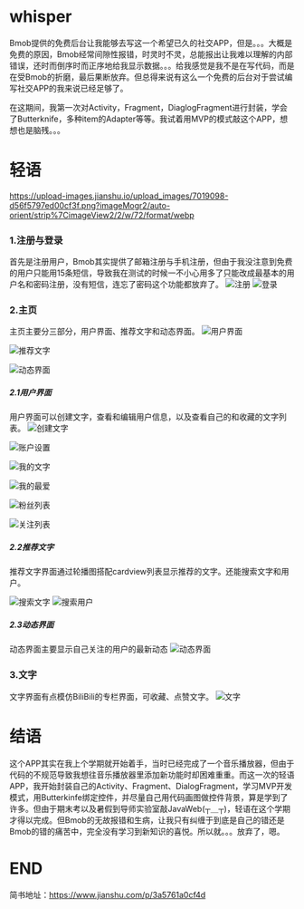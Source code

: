 # whisper

Bmob提供的免费后台让我能够去写这一个希望已久的社交APP，但是。。。大概是免费的原因，Bmob经常间隙性报错，时灵时不灵，总能报出让我难以理解的内部错误，还时而倒序时而正序地给我显示数据。。。给我感觉是我不是在写代码，而是在受Bmob的折磨，最后果断放弃。但总得来说有这么一个免费的后台对于尝试编写社交APP的我来说已经足够了。

在这期间，我第一次对Activity，Fragment，DiaglogFragment进行封装，学会了Butterknife，多种item的Adapter等等。我试着用MVP的模式敲这个APP，想想也是脑残。。。
# 轻语
https://upload-images.jianshu.io/upload_images/7019098-d56f5797ed00cf3f.png?imageMogr2/auto-orient/strip%7CimageView2/2/w/72/format/webp
### 1.注册与登录
首先是注册用户，Bmob其实提供了邮箱注册与手机注册，但由于我没注意到免费的用户只能用15条短信，导致我在测试的时候一不小心用多了只能改成最基本的用户名和密码注册，没有短信，连忘了密码这个功能都放弃了。
![注册](https://upload-images.jianshu.io/upload_images/7019098-d4e9b1b0f8563f3d.jpg?imageMogr2/auto-orient/strip%7CimageView2/2/w/1240)
![登录](https://upload-images.jianshu.io/upload_images/7019098-0b2f9f43b12a5302.jpg?imageMogr2/auto-orient/strip%7CimageView2/2/w/1240)

### 2.主页
主页主要分三部分，用户界面、推荐文字和动态界面。
![用户界面](https://upload-images.jianshu.io/upload_images/7019098-4fb4fd0c7689ed71.jpg?imageMogr2/auto-orient/strip%7CimageView2/2/w/1240)

![推荐文字](https://upload-images.jianshu.io/upload_images/7019098-f00ed9fb635c78d5.jpg?imageMogr2/auto-orient/strip%7CimageView2/2/w/1240)

![动态界面](https://upload-images.jianshu.io/upload_images/7019098-77d6eefb840c0870.jpg?imageMogr2/auto-orient/strip%7CimageView2/2/w/1240)

##### 2.1用户界面
用户界面可以创建文字，查看和编辑用户信息，以及查看自己的和收藏的文字列表。
![创建文字](https://upload-images.jianshu.io/upload_images/7019098-53dc3b78e8c66e4d.jpg?imageMogr2/auto-orient/strip%7CimageView2/2/w/1240)

![账户设置](https://upload-images.jianshu.io/upload_images/7019098-74939ecd407f38c1.jpg?imageMogr2/auto-orient/strip%7CimageView2/2/w/1240)

![我的文字](https://upload-images.jianshu.io/upload_images/7019098-8165bf4927d91b0e.jpg?imageMogr2/auto-orient/strip%7CimageView2/2/w/1240)

![我的最爱](https://upload-images.jianshu.io/upload_images/7019098-d2bd76d07ba6e3c1.jpg?imageMogr2/auto-orient/strip%7CimageView2/2/w/1240)

![粉丝列表](https://upload-images.jianshu.io/upload_images/7019098-0c1ca71f30b3ba4a.jpg?imageMogr2/auto-orient/strip%7CimageView2/2/w/1240)

![关注列表](https://upload-images.jianshu.io/upload_images/7019098-13147123127589df.jpg?imageMogr2/auto-orient/strip%7CimageView2/2/w/1240)

##### 2.2推荐文字
推荐文字界面通过轮播图搭配cardview列表显示推荐的文字。还能搜索文字和用户。

![搜索文字](https://upload-images.jianshu.io/upload_images/7019098-90f69ad6ec92e7c2.jpg?imageMogr2/auto-orient/strip%7CimageView2/2/w/1240)
![搜索用户](https://upload-images.jianshu.io/upload_images/7019098-9e087cd07b63d56a.jpg?imageMogr2/auto-orient/strip%7CimageView2/2/w/1240)

##### 2.3动态界面
动态界面主要显示自己关注的用户的最新动态
![动态界面](https://upload-images.jianshu.io/upload_images/7019098-77d6eefb840c0870.jpg?imageMogr2/auto-orient/strip%7CimageView2/2/w/1240)

### 3.文字
文字界面有点模仿BiliBili的专栏界面，可收藏、点赞文字。
![文字](https://upload-images.jianshu.io/upload_images/7019098-00637439c19da467.jpg?imageMogr2/auto-orient/strip%7CimageView2/2/w/1240)

# 结语
这个APP其实在我上个学期就开始着手，当时已经完成了一个音乐播放器，但由于代码的不规范导致我想往音乐播放器里添加新功能时却困难重重。而这一次的轻语APP，我开始封装自己的Activity、Fragment、DialogFragment，学习MVP开发模式，用Butterkinfe绑定控件，并尽量自己用代码画图做控件背景，算是学到了许多。但由于期末考以及暑假到导师实验室敲JavaWeb(┬＿┬)，轻语在这个学期才得以完成。但Bmob的无故报错和生病，让我只有纠缠于到底是自己的错还是Bmob的错的痛苦中，完全没有学习到新知识的喜悦。所以就。。。放弃了，嗯。

# END
简书地址：https://www.jianshu.com/p/3a5761a0cf4d
